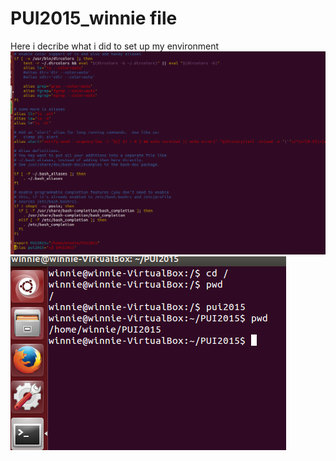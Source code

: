 # PUI2015_winnie file
Here i decribe what i did to set up my environment
![Alt text](export_alias.PNG)
![Alt text](setupenviroment.PNG)
